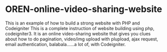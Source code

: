 # OREN-online-video-sharing-website
This is an example of how to build a strong website with PHP and Codeigniter
This is a complete instruction of website building using php, codeigniter3.
It is an online video-sharing website that gives you clues about how to do pagination, video/img upload with plupload, ajax request,
email authentication, balabala......a lot of,  with Codeigniter.
